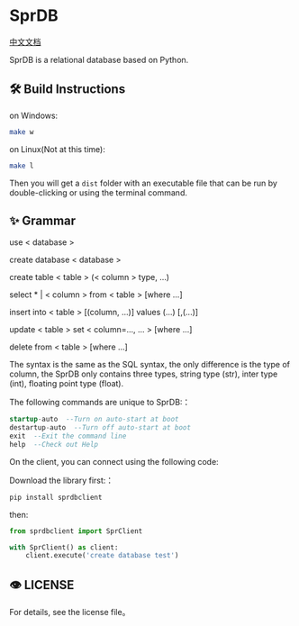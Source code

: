 # SprDB

<a href='./ReadMe_ZH.md'>中文文档</a>

SprDB is a relational database based on Python.

## 🛠️ Build Instructions
on Windows:
```bash
make w
```

on Linux(Not at this time):
```bash
make l
```

Then you will get a `dist` folder with an executable file that can be run by double-clicking or using the terminal command.

## ✨ Grammar
use < database >

create database < database >

create table < table > (< column > type, ...)

select * | < column > from < table > [where ...]

insert into < table >  [(column, ...)] values (...) [,(...)]

update < table > set < column=..., ... > [where ...]

delete from < table > [where ...]

The syntax is the same as the SQL syntax, the only difference is the type of column, the SprDB only contains three types, string type (str), inter type (int), floating point type (float).

The following commands are unique to SprDB:：
```sql
startup-auto  --Turn on auto-start at boot
destartup-auto  --Turn off auto-start at boot
exit  --Exit the command line
help  --Check out Help
```

On the client, you can connect using the following code:

Download the library first:：
```cmd
pip install sprdbclient
```
then:
```python
from sprdbclient import SprClient

with SprClient() as client:
    client.execute('create database test')
```

## 👁️ LICENSE
For details, see the license file。
